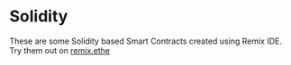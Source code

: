 # Solidity

These are some Solidity based Smart Contracts created using Remix IDE.
Try them out on [remix.ethe](remix.ethereum.org)
